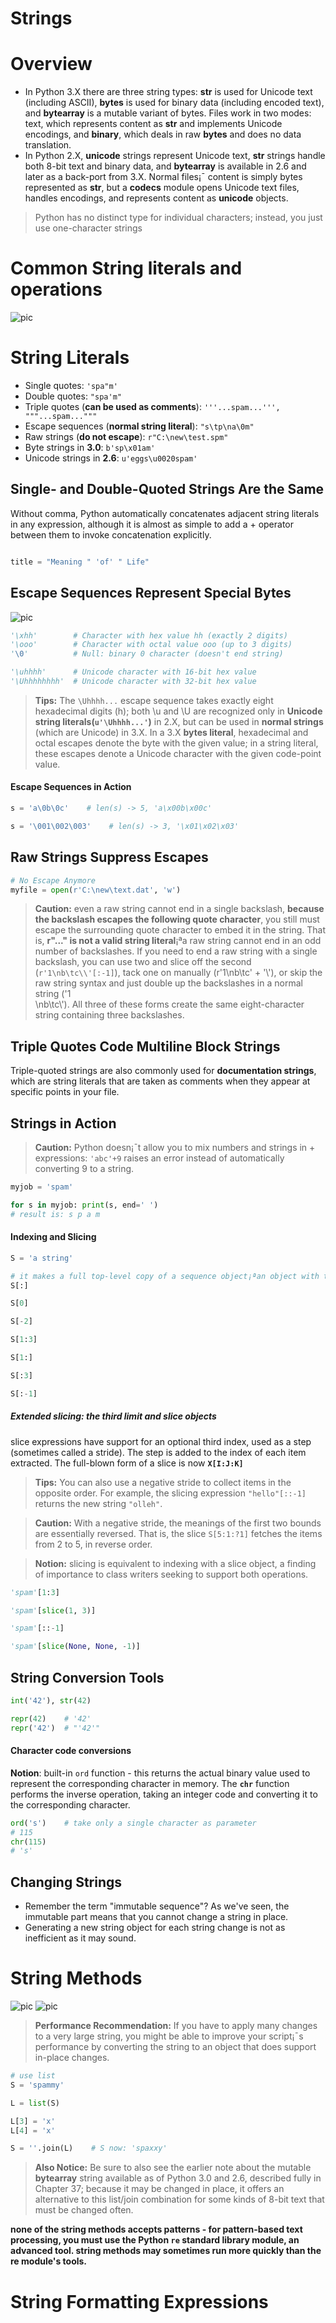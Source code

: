 Strings
=======

# Overview

* In Python 3.X there are three string types: **str** is used for Unicode text (including ASCII), **bytes** is used for binary data (including encoded text), and **bytearray** is a mutable variant of bytes. Files work in two modes: text, which represents content
as **str** and implements Unicode encodings, and **binary**, which deals in raw **bytes** and does no data translation.
* In Python 2.X, **unicode** strings represent Unicode text, **str** strings handle both 8-bit text and binary data, and **bytearray** is available in 2.6 and later as a back-port from 3.X. Normal files¡¯ content is simply bytes represented as **str**, but a **codecs** module opens Unicode text files, handles encodings, and represents content as **unicode** objects.

> Python has no distinct type for individual characters;
instead, you just use one-character strings


# Common String literals and operations

![pic](https://raw.githubusercontent.com/doomdagger/learn-python/master/res/String-1.jpg "")

# String Literals

* Single quotes: `'spa"m'`
* Double quotes: `"spa'm"`
* Triple quotes (**can be used as comments**): `'''...spam...''', """...spam..."""`
* Escape sequences (**normal string literal**): `"s\tp\na\0m"`
* Raw strings (**do not escape**): `r"C:\new\test.spm"`
* Byte strings in **3.0**: `b'sp\x01am'`
* Unicode strings in **2.6**: `u'eggs\u0020spam'`

## Single- and Double-Quoted Strings Are the Same

Without comma, Python automatically concatenates adjacent string literals in any expression, although it is almost as simple to add a + operator between them to invoke concatenation explicitly.
```python

title = "Meaning " 'of' " Life"

```

## Escape Sequences Represent Special Bytes

![pic](https://raw.githubusercontent.com/doomdagger/learn-python/master/res/String-2.jpg "")

```python
'\xhh'        # Character with hex value hh (exactly 2 digits)
'\ooo'        # Character with octal value ooo (up to 3 digits)
'\0'          # Null: binary 0 character (doesn't end string)

'\uhhhh'      # Unicode character with 16-bit hex value
'\Uhhhhhhhh'  # Unicode character with 32-bit hex value           
```

> **Tips:**
The `\Uhhhh...` escape sequence takes exactly eight hexadecimal digits (h); both \u and \U are recognized only in **Unicode string literals(`u'\Uhhhh...'`)**
in 2.X, but can be used in **normal strings** (which are Unicode) in 3.X. In a 3.X **bytes literal**, hexadecimal and octal escapes denote the byte
with the given value; in a string literal, these escapes denote a Unicode character with the given code-point value.

#### Escape Sequences in Action

```python
s = 'a\0b\0c'    # len(s) -> 5, 'a\x00b\x00c'

s = '\001\002\003'    # len(s) -> 3, '\x01\x02\x03'
```

## Raw Strings Suppress Escapes

```python
# No Escape Anymore
myfile = open(r'C:\new\text.dat', 'w')
```

> **Caution:**
even a raw string cannot end in a single backslash, **because
the backslash escapes the following quote character**, you still
must escape the surrounding quote character to embed it in the string.
That is, **r"...\" is not a valid string literal**¡ªa raw string cannot end in
an odd number of backslashes. If you need to end a raw string with a
single backslash, you can use two and slice off the second (`r'1\nb\tc\\'[:-1]`), tack one on manually (r'1\nb\tc' + '\\'), or skip the raw
string syntax and just double up the backslashes in a normal string ('1\
\nb\\tc\\'). All three of these forms create the same eight-character
string containing three backslashes.


## Triple Quotes Code Multiline Block Strings

Triple-quoted strings are also commonly used for **documentation strings**, which are string literals that are taken as comments when they appear at specific points in your file.

## Strings in Action

> **Caution:** Python doesn¡¯t allow you to mix numbers and strings in + expressions: `'abc'+9` raises an error instead of automatically converting 9 to a string.

```python
myjob = 'spam'

for s in myjob: print(s, end=' ')
# result is: s p a m
```

#### Indexing and Slicing

```python
S = 'a string'

# it makes a full top-level copy of a sequence object¡ªan object with the same value, but a distinct piece of memory
S[:]

S[0]

S[-2]

S[1:3]

S[1:]

S[:3]

S[:-1]
```

##### Extended slicing: the third limit and slice objects

slice expressions have support for an optional third index, used
as a step (sometimes called a stride). The step is added to the index of each item extracted. The full-blown form of a slice is now **`X[I:J:K]`**

> **Tips:**
You can also use a negative stride to collect items in the opposite order. For example, the slicing expression `"hello"[::-1]` returns the new string `"olleh"`.

> **Caution:**
With a negative stride, the meanings of the first two bounds are essentially reversed. That is, the slice `S[5:1:?1]` fetches the items from 2 to 5, in reverse order.

> **Notion:**
slicing is equivalent to indexing with a slice object, a finding of importance to class writers seeking to support both operations. 

```python
'spam'[1:3]

'spam'[slice(1, 3)]

'spam'[::-1]

'spam'[slice(None, None, -1)]
```

## String Conversion Tools

```python
int('42'), str(42)

repr(42)    # '42'
repr('42')  # "'42'"
```

#### Character code conversions

**Notion**: 
built-in `ord` function - this returns the actual binary value used to represent the corresponding character in memory. The **`chr`** function performs the inverse operation, taking an integer code and converting it to the corresponding character.
```python
ord('s')    # take only a single character as parameter
# 115
chr(115)
# 's'
```

## Changing Strings
+ Remember the term "immutable sequence"? As we've seen, the immutable part means
that you cannot change a string in place. 
+ Generating a new string object for each string change is not as inefficient as it may sound.

# String Methods

![pic](https://raw.githubusercontent.com/doomdagger/learn-python/master/res/String-3.jpg "")
![pic](https://raw.githubusercontent.com/doomdagger/learn-python/master/res/String-4.jpg "")

> **Performance Recommendation:**
If you have to apply many changes to a very large string, you might be able to
improve your script¡¯s performance by converting the string to an object that does support in-place changes.

```python
# use list
S = 'spammy'

L = list(S)

L[3] = 'x'
L[4] = 'x'

S = ''.join(L)    # S now: 'spaxxy'
```

> **Also Notice:** Be sure to also see the earlier note about the mutable **bytearray** string available as of Python 3.0 and 2.6, described 
fully in Chapter 37; because it may be changed in place, it offers an alternative to this list/join combination for some kinds of 8-bit text that must be changed often.

**none of the string methods accepts patterns - for pattern-based text processing,
you must use the Python `re` standard library module, an advanced tool. string methods may sometimes run more quickly than the re module's tools.**


# String Formatting Expressions

